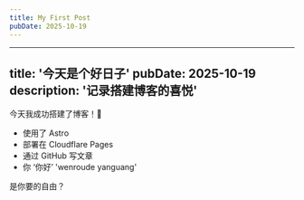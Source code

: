 ```yaml
---
title: My First Post
pubDate: 2025-10-19
---
```

---
title: '今天是个好日子'
pubDate: 2025-10-19
description: '记录搭建博客的喜悦'
---

今天我成功搭建了博客！🎉

- 使用了 Astro
- 部署在 Cloudflare Pages
- 通过 GitHub 写文章
- 你  ‘你好’ 'wenroude yanguang'


是你要的自由？
